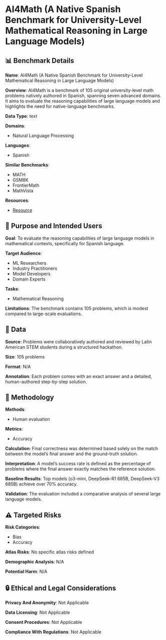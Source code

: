 # AI4Math (A Native Spanish Benchmark for University-Level Mathematical Reasoning in Large Language Models)

## 📊 Benchmark Details

**Name**: AI4Math (A Native Spanish Benchmark for University-Level Mathematical Reasoning in Large Language Models)

**Overview**: AI4Math is a benchmark of 105 original university-level math problems natively authored in Spanish, spanning seven advanced domains. It aims to evaluate the reasoning capabilities of large language models and highlights the need for native-language benchmarks.

**Data Type**: text

**Domains**:
- Natural Language Processing

**Languages**:
- Spanish

**Similar Benchmarks**:
- MATH
- GSM8K
- FrontierMath
- MathVista

**Resources**:
- [Resource](N/A)

## 🎯 Purpose and Intended Users

**Goal**: To evaluate the reasoning capabilities of large language models in mathematical contexts, specifically for Spanish language.

**Target Audience**:
- ML Researchers
- Industry Practitioners
- Model Developers
- Domain Experts

**Tasks**:
- Mathematical Reasoning

**Limitations**: The benchmark contains 105 problems, which is modest compared to large-scale evaluations.

## 💾 Data

**Source**: Problems were collaboratively authored and reviewed by Latin American STEM students during a structured hackathon.

**Size**: 105 problems

**Format**: N/A

**Annotation**: Each problem comes with an exact answer and a detailed, human-authored step-by-step solution.

## 🔬 Methodology

**Methods**:
- Human evaluation

**Metrics**:
- Accuracy

**Calculation**: Final correctness was determined based solely on the match between the model’s final answer and the ground-truth solution.

**Interpretation**: A model’s success rate is defined as the percentage of problems where the final answer exactly matches the reference solution.

**Baseline Results**: Top models (o3-mini, DeepSeek-R1 685B, DeepSeek-V3 685B) achieve over 70% accuracy.

**Validation**: The evaluation included a comparative analysis of several large language models.

## ⚠️ Targeted Risks

**Risk Categories**:
- Bias
- Accuracy

**Atlas Risks**:
No specific atlas risks defined

**Demographic Analysis**: N/A

**Potential Harm**: N/A

## 🔒 Ethical and Legal Considerations

**Privacy And Anonymity**: Not Applicable

**Data Licensing**: Not Applicable

**Consent Procedures**: Not Applicable

**Compliance With Regulations**: Not Applicable
